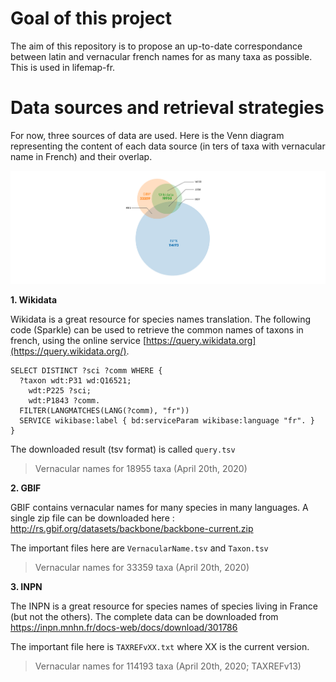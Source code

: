 
# Goal of this project
The aim of this repository is to propose an up-to-date correspondance between latin and vernacular french names for as many taxa as possible. This is used in lifemap-fr. 


# Data sources and retrieval strategies

For now, three sources of data are used. Here is the Venn diagram representing the content of each data source (in ters of taxa with vernacular name in French) and their overlap. 

![venn diagram taxonomy comparison FR](img/venn.png)

**1. Wikidata**


Wikidata is a great resource for species names translation. The following code (Sparkle) can be used to retrieve the common names of taxons in french, using the online service [https://query.wikidata.org](https://query.wikidata.org/).

```
SELECT DISTINCT ?sci ?comm WHERE {
  ?taxon wdt:P31 wd:Q16521;
    wdt:P225 ?sci;
    wdt:P1843 ?comm.
  FILTER(LANGMATCHES(LANG(?comm), "fr"))
  SERVICE wikibase:label { bd:serviceParam wikibase:language "fr". }
} 
```


The downloaded result (tsv format) is called `query.tsv`
> Vernacular names for 18955 taxa (April 20th, 2020)

**2. GBIF**


GBIF contains vernacular names for many species in many languages. A single zip file can be downloaded here : 
http://rs.gbif.org/datasets/backbone/backbone-current.zip

The important files here are `VernacularName.tsv` and `Taxon.tsv`

> Vernacular names for 33359 taxa (April 20th, 2020)


**3. INPN**


The INPN is a great resource for species names of species living in France (but not the others). The complete data can be downloaded from https://inpn.mnhn.fr/docs-web/docs/download/301786

The important file here is `TAXREFvXX.txt` where XX is the current version.

> Vernacular names for 114193 taxa (April 20th, 2020; TAXREFv13)




